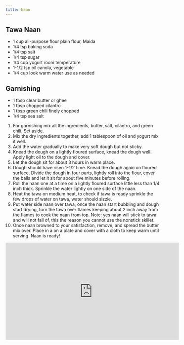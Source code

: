 ```yaml
---
title: Naan
---
```


## Tawa Naan

- 1 cup all-purpose flour plain flour, Maida
- 1/4 tsp baking soda
- 1/4 tsp salt
- 1/4 tsp sugar
- 1/4 cup yogurt room temperature
- 1-1/2 tsp oil canola, vegetable
- 1/4 cup look warm water use as needed

## Garnishing

- 1 tbsp clear butter or ghee
- 1 tbsp chopped cilantro
- 1 tbsp green chili finely chopped
- 1/4 tsp sea salt

1. For garnishing mix all the ingredients, butter, salt, cilantro, and green chili. Set aside.
1. Mix the dry ingredients together, add 1 tablespoon of oil and yogurt mix it well.
1. Add the water gradually to make very soft dough but not sticky.
1. Knead the dough on a lightly floured surface, knead the dough well. Apply light oil to the dough and cover.
1. Let the dough sit for about 3 hours in warm place.
1. Dough should have risen 1-1/2 time. Knead the dough again on floured surface. Divide the dough in four parts, lightly roll into the flour, cover the balls and let it sit for about five minutes before rolling.
1. Roll the naan one at a time on a lightly floured surface little less than 1/4 inch thick. Sprinkle the water lightly on one side of the naan.
1. Heat the tawa on medium heat, to check if tawa is ready sprinkle the few drops of water on tawa, water should sizzle.
1. Put water side naan over tawa, once the naan start bubbling and dough start drying, turn the tawa over flames keeping about 2 inch away from the flames to cook the naan from top. Note: yes naan will stick to tawa and will not fall of, this the reason you cannot use the nonstick skillet.
1. Once naan browned to your satisfaction, remove, and spread the butter mix over. Place in a on a plate and cover with a cloth to keep warm until serving. Naan is ready!

<iframe width="560" height="315" src="https://www.youtube.com/embed/9Be9LHPracE" frameborder="0" allow="accelerometer; autoplay; clipboard-write; encrypted-media; gyroscope; picture-in-picture" allowFullScreen></iframe>